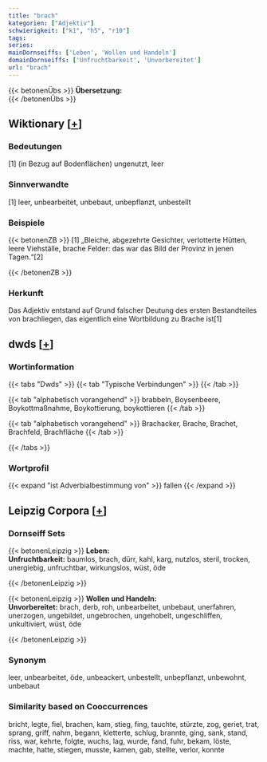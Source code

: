 ```yaml
---
title: "brach"
kategorien: ["Adjektiv"]
schwierigkeit: ["k1", "h5", "r10"]
tags:
series:
mainDornseiffs: ['Leben', 'Wollen und Handeln']
domainDornseiffs: ['Unfruchtbarkeit', 'Unvorbereitet']
url: "brach"
---
```


{{< betonenÜbs >}}
**Übersetzung:**  
{{< /betonenÜbs >}}

## Wiktionary [[+](https://de.wiktionary.org/wiki/brach)]

### Bedeutungen
[1] (in Bezug auf Bodenflächen) ungenutzt, leer  

### Sinnverwandte
[1] leer, unbearbeitet, unbebaut, unbepflanzt, unbestellt  

### Beispiele
{{< betonenZB >}}
[1] „Bleiche, abgezehrte Gesichter, verlotterte Hütten, leere Viehställe, brache Felder: das war das Bild der Provinz in jenen Tagen.“[2]  

{{< /betonenZB >}}
### Herkunft
Das Adjektiv entstand auf Grund falscher Deutung des ersten Bestandteiles von brachliegen, das eigentlich eine Wortbildung zu Brache ist[1]  



## dwds [[+](https://www.dwds.de/wb/brach)]

### Wortinformation
{{< tabs "Dwds" >}}
{{< tab "Typische Verbindungen" >}}
{{< /tab >}}

{{< tab "alphabetisch vorangehend" >}}
brabbeln, Boysenbeere, Boykottmaßnahme, Boykottierung, boykottieren
{{< /tab >}}

{{< tab "alphabetisch vorangehend" >}}
Brachacker, Brache, Brachet, Brachfeld, Brachfläche
{{< /tab >}}

{{< /tabs >}}

### Wortprofil
{{< expand "ist Adverbialbestimmung von" >}} fallen {{< /expand >}}

## Leipzig Corpora [[+](https://corpora.uni-leipzig.de/en/res?word=brach&corpusId=deu_newscrawl-public_2018)]

### Dornseiff Sets
{{< betonenLeipzig >}}
**Leben:**  
**Unfruchtbarkeit:** baumlos, brach, dürr, kahl, karg, nutzlos, steril, trocken, unergiebig, unfruchtbar, wirkungslos, wüst, öde  

{{< /betonenLeipzig >}}


{{< betonenLeipzig >}}
**Wollen und Handeln:**  
**Unvorbereitet:** brach, derb, roh, unbearbeitet, unbebaut, unerfahren, unerzogen, ungebildet, ungebrochen, ungehobelt, ungeschliffen, unkultiviert, wüst, öde  

{{< /betonenLeipzig >}}

### Synonym
leer, unbearbeitet, öde, unbeackert, unbestellt, unbepflanzt, unbewohnt, unbebaut


### Similarity based on Cooccurrences
bricht, legte, fiel, brachen, kam, stieg, fing, tauchte, stürzte, zog, geriet, trat, sprang, griff, nahm, begann, kletterte, schlug, brannte, ging, sank, stand, riss, war, kehrte, folgte, wuchs, lag, wurde, fand, fuhr, bekam, löste, machte, hatte, stiegen, musste, kamen, gab, stellte, verlor, konnte

